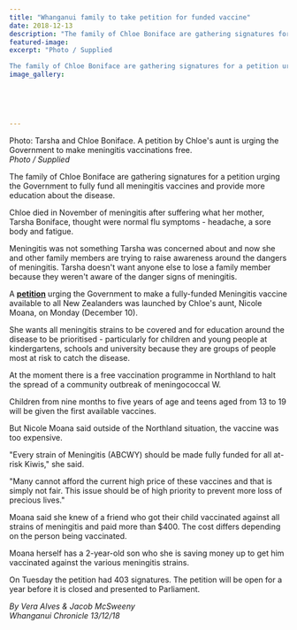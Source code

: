 ```yaml
---
title: "Whanganui family to take petition for funded vaccine"
date: 2018-12-13
description: "The family of Chloe Boniface are gathering signatures for a petition urging the Govt to fully fund all meningitis vaccines..."
featured-image: 
excerpt: "Photo / Supplied

The family of Chloe Boniface are gathering signatures for a petition urging the Government to fully fund all meningitis vaccines and provide more education about the disease."
image_gallery:
    
    
    
    
    
---
```


<p><span>Photo: Tarsha and Chloe Boniface. A petition by Chloe's aunt is urging the Government to make meningitis vaccinations free.<br /><em>Photo / Supplied</em></span></p>
<p class="element element-paragraph">The family of Chloe Boniface are gathering signatures for a petition urging the Government to fully fund all meningitis vaccines and provide more education about the disease.</p>
<p class="element element-paragraph">Chloe died in November of meningitis after suffering what her mother, Tarsha Boniface, thought were normal flu symptoms - headache, a sore body and fatigue.</p>
<p class="element element-paragraph">Meningitis was not something Tarsha was concerned about and now she and other family members are trying to raise awareness around the dangers of meningitis. Tarsha doesn't want anyone else to lose a family member because they weren't aware of the danger signs of meningitis.</p>
<p class="element element-paragraph">A&nbsp;<strong><a href="https://www.parliament.nz/en/pb/petitions/document/PET_82261/petition-of-nicole-moana-full-nationwide-funding-for?fbclid=IwAR07lB_7c-RgaGKaSYx-TB2EigbLtLLbXVzEJO2TNKFlV99rw2Su0_ISpqs" target="_blank">petition</a></strong>&nbsp;urging the Government to make a fully-funded Meningitis vaccine available to all New Zealanders was launched by Chloe's aunt, Nicole Moana, on Monday (December 10).</p>
<p class="element element-paragraph">She wants all meningitis strains to be covered and for education around the disease to be prioritised - particularly for children and young people at kindergartens, schools and university because they are groups of people most at risk to catch the disease.</p>
<p class="element element-paragraph">At the moment there is a free vaccination programme in Northland to halt the spread of a community outbreak of meningococcal W.</p>
<p class="element element-paragraph">Children from nine months to five years of age and teens aged from 13 to 19 will be given the first available vaccines.</p>
<p class="element element-paragraph">But Nicole Moana said outside of the Northland situation, the vaccine was too expensive.</p>
<p class="element element-paragraph">"Every strain of Meningitis (ABCWY) should be made fully funded for all at-risk Kiwis," she said.</p>
<p class="element element-paragraph">"Many cannot afford the current high price of these vaccines and that is simply not fair. This issue should be of high priority to prevent more loss of precious lives."</p>
<p class="element element-paragraph">Moana said she knew of a friend who got their child vaccinated against all strains of meningitis and paid more than $400. The cost differs depending on the person being vaccinated.</p>
<p class="element element-paragraph">Moana herself has a 2-year-old son who she is saving money up to get him vaccinated against the various meningitis strains.</p>
<p class="element element-paragraph">On Tuesday the petition had 403 signatures. The petition will be open for a year before it is closed and presented to Parliament.</p>
<p class="element element-paragraph"><em>By Vera Alves &amp; Jacob McSweeny</em><br /><em>Whanganui Chronicle 13/12/18</em></p>

